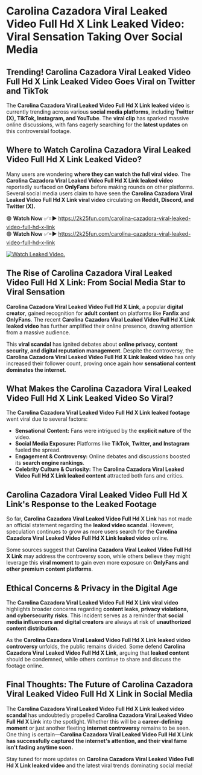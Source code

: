 # Carolina Cazadora Viral Leaked Video Full Hd X Link Leaked Video: Viral Sensation Taking Over Social Media

## **Trending! Carolina Cazadora Viral Leaked Video Full Hd X Link Leaked Video Goes Viral on Twitter and TikTok**
The **Carolina Cazadora Viral Leaked Video Full Hd X Link leaked video** is currently trending across various **social media platforms**, including **Twitter (X), TikTok, Instagram, and YouTube**. The **viral clip** has sparked massive online discussions, with fans eagerly searching for the **latest updates** on this controversial footage.

## **Where to Watch Carolina Cazadora Viral Leaked Video Full Hd X Link Leaked Video?**
Many users are wondering **where they can watch the full viral video**. The **Carolina Cazadora Viral Leaked Video Full Hd X Link leaked video** reportedly surfaced on **OnlyFans** before making rounds on other platforms. Several social media users claim to have seen the **Carolina Cazadora Viral Leaked Video Full Hd X Link viral video** circulating on **Reddit, Discord, and Twitter (X).**

🟢 **Watch Now** ✅=► https://2k25fun.com/carolina-cazadora-viral-leaked-video-full-hd-x-link  
🟢 **Watch Now** ✅=► https://2k25fun.com/carolina-cazadora-viral-leaked-video-full-hd-x-link  

[![Watch Leaked Video.](https://miro.medium.com/v2/resize:fit:828/format:webp/1*cilzJN44JGOrTw9NJCrNHA.gif "Watch Leaked Video")](https://2k25fun.com/carolina-cazadora-viral-leaked-video-full-hd-x-link)

## **The Rise of Carolina Cazadora Viral Leaked Video Full Hd X Link: From Social Media Star to Viral Sensation**
**Carolina Cazadora Viral Leaked Video Full Hd X Link**, a popular **digital creator**, gained recognition for **adult content** on platforms like **Fanfix** and **OnlyFans**. The recent **Carolina Cazadora Viral Leaked Video Full Hd X Link leaked video** has further amplified their online presence, drawing attention from a massive audience.

This **viral scandal** has ignited debates about **online privacy, content security, and digital reputation management**. Despite the controversy, the **Carolina Cazadora Viral Leaked Video Full Hd X Link leaked video** has only increased their follower count, proving once again how **sensational content dominates the internet**.

## **What Makes the Carolina Cazadora Viral Leaked Video Full Hd X Link Leaked Video So Viral?**
The **Carolina Cazadora Viral Leaked Video Full Hd X Link leaked footage** went viral due to several factors:
- **Sensational Content:** Fans were intrigued by the **explicit nature** of the video.
- **Social Media Exposure:** Platforms like **TikTok, Twitter, and Instagram** fueled the spread.
- **Engagement & Controversy:** Online debates and discussions boosted its **search engine rankings**.
- **Celebrity Culture & Curiosity:** The **Carolina Cazadora Viral Leaked Video Full Hd X Link leaked content** attracted both fans and critics.

## **Carolina Cazadora Viral Leaked Video Full Hd X Link's Response to the Leaked Footage**
So far, **Carolina Cazadora Viral Leaked Video Full Hd X Link** has not made an official statement regarding the **leaked video scandal**. However, speculation continues to grow as more users search for the **Carolina Cazadora Viral Leaked Video Full Hd X Link leaked video** online.

Some sources suggest that **Carolina Cazadora Viral Leaked Video Full Hd X Link** may address the controversy soon, while others believe they might leverage this **viral moment** to gain even more exposure on **OnlyFans and other premium content platforms**.

## **Ethical Concerns & Privacy in the Digital Age**
The **Carolina Cazadora Viral Leaked Video Full Hd X Link viral video** highlights broader concerns regarding **content leaks, privacy violations, and cybersecurity risks**. This incident serves as a reminder that **social media influencers and digital creators** are always at risk of **unauthorized content distribution**.

As the **Carolina Cazadora Viral Leaked Video Full Hd X Link leaked video controversy** unfolds, the public remains divided. Some defend **Carolina Cazadora Viral Leaked Video Full Hd X Link**, arguing that **leaked content** should be condemned, while others continue to share and discuss the footage online.

## **Final Thoughts: The Future of Carolina Cazadora Viral Leaked Video Full Hd X Link in Social Media**
The **Carolina Cazadora Viral Leaked Video Full Hd X Link leaked video scandal** has undoubtedly propelled **Carolina Cazadora Viral Leaked Video Full Hd X Link** into the spotlight. Whether this will be a **career-defining moment** or just another fleeting **internet controversy** remains to be seen. One thing is certain—**Carolina Cazadora Viral Leaked Video Full Hd X Link has successfully captured the internet's attention, and their viral fame isn't fading anytime soon.**

Stay tuned for more updates on **Carolina Cazadora Viral Leaked Video Full Hd X Link leaked video** and the latest viral trends dominating social media!
